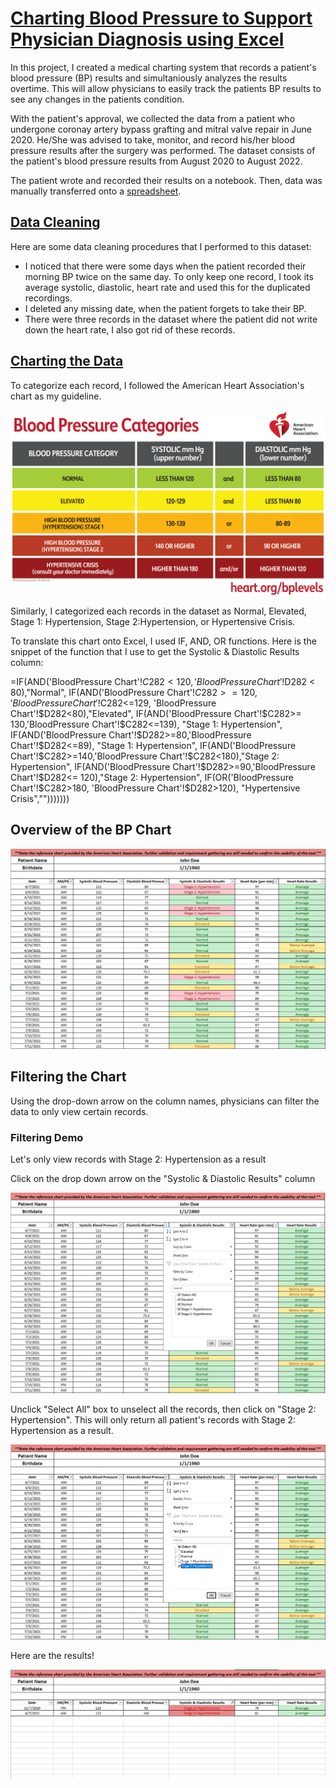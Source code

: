 # [Charting Blood Pressure to Support Physician Diagnosis using Excel](https://github.com/christinepugay/bloodpressure/tree/main)

In this project, I created a medical charting system that records a patient's blood pressure (BP) results and simultaniously analyzes the results overtime. This will allow physicians to easily track the patients BP results to see any changes in the patients condition.

With the patient's approval, we collected the data from a patient who undergone coronay artery bypass grafting and mitral valve repair in June 2020. He/She was advised to take, monitor, and record his/her blood pressure results after the surgery was performed. The dataset consists of the patient's blood pressure results from August 2020 to August 2022.

The patient wrote and recorded their results on a notebook. Then, data was manually transferred onto a [spreadsheet](https://github.com/christinepugay/bloodpressure/blob/main/bloodpressure_dataset.xlsx).

## [Data Cleaning](BP_datacleaning.xlsx)
Here are some data cleaning procedures that I performed to this dataset:
- I noticed that there were some days when the patient recorded their morning BP twice on the same day. To only keep one record, I took its average systolic, diastolic, heart rate and used this for the duplicated recordings.
- I deleted any missing date, when the patient forgets to take their BP.
- There were three records in the dataset where the patient did not write down the heart rate, I also got rid of these records.
  
## [Charting the Data](BP_chart.xlsx)
To categorize each record, I followed the American Heart Association's chart as my guideline.

![](bp_levels.PNG)

Similarly, I categorized each records in the dataset as Normal, Elevated, Stage 1: Hypertension, Stage 2:Hypertension, or Hypertensive Crisis.

To translate this chart onto Excel, I used IF, AND, OR functions. Here is the snippet of the function that I use to get the Systolic & Diastolic Results column:

=IF(AND('BloodPressure Chart'!$C282 < 120,'BloodPressure Chart'!$D282 < 80),"Normal", IF(AND('BloodPressure Chart'!$C282>=120,'BloodPressure Chart'!$C282<=129, 'BloodPressure Chart'!$D282<80),"Elevated", IF(AND('BloodPressure Chart'!$C282>= 130,'BloodPressure Chart'!$C282<=139), "Stage 1: Hypertension", IF(AND('BloodPressure Chart'!$D282>=80,'BloodPressure Chart'!$D282<=89), "Stage 1: Hypertension", IF(AND('BloodPressure Chart'!$C282>=140,'BloodPressure Chart'!$C282<180),"Stage 2: Hypertension", IF(AND('BloodPressure Chart'!$D282>=90,'BloodPressure Chart'!$D282<= 120),"Stage 2: Hypertension", IF(OR('BloodPressure Chart'!$C282>180, 'BloodPressure Chart'!$D282>120), "Hypertensive Crisis","")))))))

## Overview of the BP Chart
![](overview_chart.PNG)

## Filtering the Chart
Using the drop-down arrow on the column names, physicians can filter the data to only view certain records. 

### Filtering Demo

Let's only view  records with Stage 2: Hypertension as a result

Click on the drop down arrow on the "Systolic & Diastolic Results" column

![](demo_1.PNG)

Unclick "Select All" box to unselect all the records, then click on "Stage 2: Hypertension". This will only return all patient's records with Stage 2: Hypertension as a result. 

![](demo_2.PNG)

Here are the results!

![](demo_3.PNG)






  










